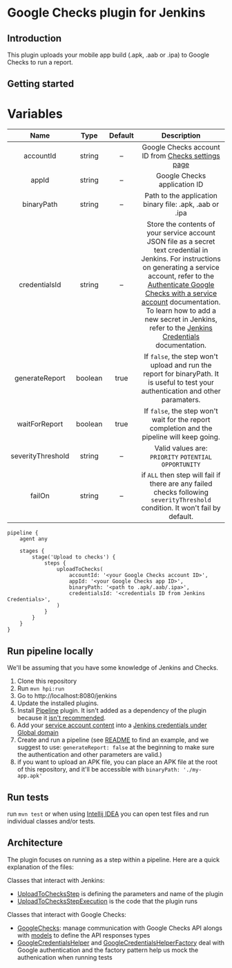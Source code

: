 # Google Checks plugin for Jenkins

## Introduction

This plugin uploads your mobile app build (.apk, .aab or .ipa) to Google Checks to run a report.

## Getting started

# Variables

|       Name        |  Type   | Default |                                                                                                                                                                                                                                      Description                                                                                                                                                                                                                                      |
| :---------------: | :-----: | :-----: | :-----------------------------------------------------------------------------------------------------------------------------------------------------------------------------------------------------------------------------------------------------------------------------------------------------------------------------------------------------------------------------------------------------------------------------------------------------------------------------------: |
|     accountId     | string  |    –    |                                                                                                                                                                                       Google Checks account ID from [Checks settings page](https://checks.area120.google.com/console/settings)                                                                                                                                                                                        |
|       appId       | string  |    –    |                                                                                                                                                                                                                             Google Checks application ID                                                                                                                                                                                                                              |
|    binaryPath     | string  |    –    |                                                                                                                                                                                                                Path to the application binary file: .apk, .aab or .ipa                                                                                                                                                                                                                |
|   credentialsId   | string  |    –    | Store the contents of your service account JSON file as a secret text credential in Jenkins. For instructions on generating a service account, refer to the [Authenticate Google Checks with a service account](https://developers.google.com/checks/guide/integrate/cli/install-checks-cli#authenticate-cli) documentation. To learn how to add a new secret in Jenkins, refer to the [Jenkins Credentials](https://www.jenkins.io/doc/book/using/using-credentials/) documentation. |
|  generateReport   | boolean |  true   |                                                                                                                                                                          If `false`, the step won't upload and run the report for binaryPath. It is useful to test your authentication and other paramaters.                                                                                                                                                                          |
|   waitForReport   | boolean |  true   |                                                                                                                                                                                              If `false`, the step won't wait for the report completion and the pipeline will keep going.                                                                                                                                                                                              |
| severityThreshold | string  |    –    |                                                                                                                                                                                                                Valid values are: `PRIORITY` `POTENTIAL` `OPPORTUNITY`                                                                                                                                                                                                                 |
|      failOn       | string  |    –    |                                                                                                                                                                            if `ALL` then step will fail if there are any failed checks following `severityThreshold` condition. It won't fail by default.                                                                                                                                                                             |

```
pipeline {
    agent any

    stages {
        stage('Upload to checks') {
            steps {
                uploadToChecks(
                    accountId: '<your Google Checks account ID>',
                    appId: '<your Google Checks app ID>',
                    binaryPath: '<path to .apk/.aab/.ipa>',
                    credentialsId: '<credentials ID from Jenkins Credentials>',
                )
            }
        }
    }
}

```

## Run pipeline locally

We'll be assuming that you have some knowledge of Jenkins and Checks.

1. Clone this repository
2. Run `mvn hpi:run`
3. Go to http://localhost:8080/jenkins
4. Update the installed plugins.
5. Install [Pipeline](https://plugins.jenkins.io/workflow-aggregator/) plugin. It isn't added as a dependency of the plugin because it [isn't recommended](https://plugins.jenkins.io/workflow-aggregator/#plugin-content-developer-notes).
6. Add your [service account content](https://developers.google.com/checks/guide/integrate/cli/install-checks-cli#authenticate-service) into a [Jenkins credentials under Global domain](https://www.jenkins.io/doc/book/using/using-credentials/)
7. Create and run a pipeline (see [README](README.md) to find an example, and we suggest to use: `generateReport: false` at the beginning to make sure the authentication and other parameters are valid.)
8. if you want to upload an APK file, you can place an APK file at the root of this repository, and it'll be accessible with `binaryPath: './my-app.apk'`

## Run tests

run `mvn test` or when using [Intellij IDEA](https://www.jetbrains.com/idea/) you can open test files and run individual classes and/or tests.

## Architecture

The plugin focuses on running as a step within a pipeline. Here are a quick explanation of the files:

Classes that interact with Jenkins:

- [UploadToChecksStep](src/main/java/io/jenkins/plugins/googlechecks/UploadToChecksStep.java) is defining the parameters and name of the plugin
- [UploadToChecksStepExecution](src/main/java/io/jenkins/plugins/googlechecks/UploadToChecksStepExecution.java) is the code that the plugin runs

Classes that interact with Google Checks:

- [GoogleChecks](src/main/java/io/jenkins/plugins/googlechecks/GoogleChecks.java): manage communication with Google Checks API alongs with [models](src/main/java/io/jenkins/plugins/googlechecks/models) to define the API responses types
- [GoogleCredentialsHelper](src/main/java/io/jenkins/plugins/googlechecks/GoogleCredentialsHelper.java) and [GoogleCredentialsHelperFactory](src/main/java/io/jenkins/plugins/googlechecks/GoogleCredentialsHelperFactory.java) deal with Google authentication and the factory pattern help us mock the authenication when running tests
